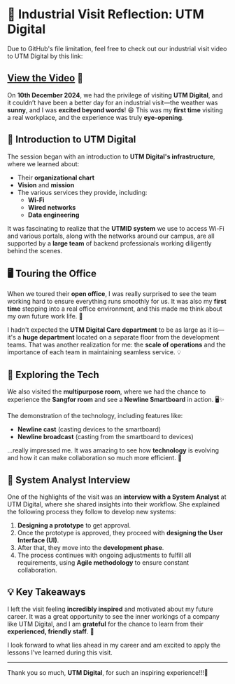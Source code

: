 # 🌟 Industrial Visit Reflection: UTM Digital

Due to GitHub's file limitation, feel free to check out our industrial visit video to UTM Digital by this link:  
## [View the Video](https://drive.google.com/file/d/1pOgmmBUFc3bpXclwR78TnjQljSr9_zil/view?usp=sharing) 🎥

On **10th December 2024**, we had the privilege of visiting **UTM Digital**, and it couldn’t have been a better day for an industrial visit—the weather was **sunny**, and I was **excited beyond words**! 😄 This was my **first time** visiting a real workplace, and the experience was truly **eye-opening**.

## 🏢 Introduction to UTM Digital

The session began with an introduction to **UTM Digital's infrastructure**, where we learned about:
- Their **organizational chart**
- **Vision** and **mission**
- The various services they provide, including:
  - **Wi-Fi**
  - **Wired networks**
  - **Data engineering**

It was fascinating to realize that the **UTMID system** we use to access Wi-Fi and various portals, along with the networks around our campus, are all supported by a **large team** of backend professionals working diligently behind the scenes.

## 🖥️ Touring the Office

When we toured their **open office**, I was really surprised to see the team working hard to ensure everything runs smoothly for us. It was also my **first time** stepping into a real office environment, and this made me think about my own future work life. 💼

I hadn't expected the **UTM Digital Care department** to be as large as it is—it's a **huge department** located on a separate floor from the development teams. That was another realization for me: the **scale of operations** and the importance of each team in maintaining seamless service. 💡

## 🎥 Exploring the Tech

We also visited the **multipurpose room**, where we had the chance to experience the **Sangfor room** and see a **Newline Smartboard** in action. 🖥️✨

The demonstration of the technology, including features like:
- **Newline cast** (casting devices to the smartboard)
- **Newline broadcast** (casting from the smartboard to devices)

...really impressed me. It was amazing to see how **technology** is evolving and how it can make collaboration so much more efficient. 🚀

## 📝 System Analyst Interview

One of the highlights of the visit was an **interview with a System Analyst** at UTM Digital, where she shared insights into their workflow. She explained the following process they follow to develop new systems:

1. **Designing a prototype** to get approval.
2. Once the prototype is approved, they proceed with **designing the User Interface (UI)**.
3. After that, they move into the **development phase**.
4. The process continues with ongoing adjustments to fulfill all requirements, using **Agile methodology** to ensure constant collaboration.

## 💡 Key Takeaways

I left the visit feeling **incredibly inspired** and motivated about my future career. It was a great opportunity to see the inner workings of a company like UTM Digital, and I am **grateful** for the chance to learn from their **experienced, friendly staff**. 🌟

I look forward to what lies ahead in my career and am excited to apply the lessons I’ve learned during this visit. 

---

Thank you so much, **UTM Digital**, for such an inspiring experience!!!🤩
